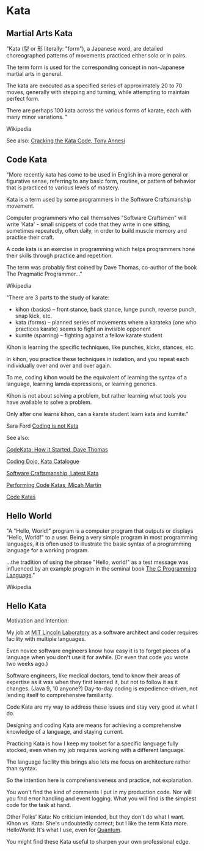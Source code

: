 # Kata

## Martial Arts Kata

"Kata (型 or 形 literally: "form"), a Japanese word, are detailed choreographed patterns of movements practiced either solo or in pairs. 

The term form is used for the corresponding concept in non-Japanese martial arts in general.

The kata are executed as a specified series of approximately 20 to 70 moves, generally with stepping and turning, while attempting to maintain perfect form. 

There are perhaps 100 kata across the various forms of karate, each with many minor variations. "

Wikipedia

See also: [Cracking the Kata Code, Tony Annesi](http://www.bushido-kai.net/books.html)

## Code Kata

"More recently kata has come to be used in English in a more general or figurative sense, referring to any basic form, routine, or pattern of behavior that is practiced to various levels of mastery.

Kata is a term used by some programmers in the Software Craftsmanship movement.

Computer programmers who call themselves "Software Craftsmen" will write 'Kata' - small snippets of code that they write in one sitting, sometimes repeatedly, often daily, in order to build muscle memory and practise their craft.

A code kata is an exercise in programming which helps programmers hone their skills through practice and repetition. 

The term was probably first coined by Dave Thomas, co-author of the book The Pragmatic Programmer..."

Wikipedia

"There are 3 parts to the study of karate:

* kihon (basics) – front stance, back stance, lunge punch, reverse punch, snap kick, etc.
* kata (forms) – planned series of movements where a karateka (one who practices karate) seems to fight an invisible opponent
* kumite (sparring) – fighting against a fellow karate student

Kihon is learning the specific techniques, like punches, kicks, stances, etc. 

In kihon, you practice these techniques in isolation, and you repeat each individually over and over and over again. 

To me, coding kihon would be the equivalent of learning the syntax of a language, learning lamda expressions, or learning generics. 

Kihon is not about solving a problem, but rather learning what tools you have available to solve a problem. 

Only after one learns kihon, can a karate student learn kata and kumite."

Sara Ford
[Coding is not Kata](https://blogs.msdn.microsoft.com/saraford/2010/01/17/coding-is-not-kata/)

See also:

[CodeKata: How it Started, Dave Thomas](http://codekata.com/kata/codekata-how-it-started/)

[Coding Dojo, Kata Catalogue](http://codingdojo.org/KataCatalogue/)

[Software Craftsmanship, Latest Kata](http://katas.softwarecraftsmanship.org/)

[Performing Code Katas, Micah Martin](https://8thlight.com/blog/micah-martin/2013/05/28/performing-code-katas.html)

[Code Katas](http://www.codekatas.org/)

## Hello World

"A "Hello, World!" program is a computer program that outputs or displays "Hello, World!" to a user. Being a very simple program in most programming languages, it is often used to illustrate the basic syntax of a programming language for a working program.

...the tradition of using the phrase "Hello, world!" as a test message was influenced by an example program in the seminal book [The C Programming Language](https://www.amazon.com/Programming-Language-Brian-W-Kernighan/dp/0131101633/ref=sr_1_2?s=books&ie=UTF8&qid=1509096497&sr=1-2&keywords=the+c+programming+language+kernighan+ritchie)."

Wikipedia

## Hello Kata

Motivation and Intention:

My job at [MIT Lincoln Laboratory](https://www.ll.mit.edu//) as a software architect and coder requires facility  with multiple languages. 

Even novice software engineers know how easy it is to forget pieces of a language when you don't use it for awhile. (Or even that code you wrote two weeks ago.) 

Software engineers, like medical doctors, tend to know their areas of expertise as it was when they first learned it, but not to follow it as it changes. (Java 9, 10 anyone?) Day-to-day coding is expedience-driven, not lending itself to comprehensive familiarity.

Code Kata are my way to address these issues and stay very good at what I do.

Designing and coding Kata are means for achieving a comprehensive knowledge of a language, and  staying current.

Practicing Kata is how I keep my toolset for a specific language fully stocked, even when my job requires working with a different language.

The language facility this brings also lets me focus on architecture rather than syntax.

So the intention here is comprehensiveness and practice, not explanation.

You won't find the kind of comments I put in my production code. Nor will you find error handling and event logging. What you will find is the simplest code for the task at hand.

Other Folks' Kata: No criticism intended, but they don't do what I want.
Kihon vs. Kata: She's undoubtedly correct; but I like the term Kata more.
HelloWorld: It's what I use, even for [Quantum](https://github.com/jbannick/hellokata-quil).

You might find these Kata useful to sharpen your own professional edge.
